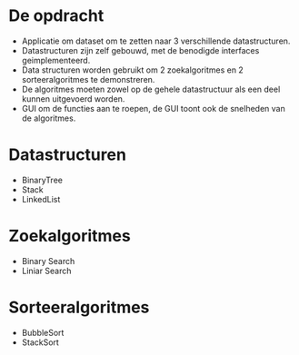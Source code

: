 # De opdracht
- Applicatie om dataset om te zetten naar 3 verschillende datastructuren.
- Datastructuren zijn zelf gebouwd, met de benodigde interfaces geimplementeerd.
- Data structuren worden gebruikt om 2 zoekalgoritmes en 2 sorteeralgoritmes te demonstreren.
- De algoritmes moeten zowel op de gehele datastructuur als een deel kunnen uitgevoerd worden.
- GUI om de functies aan te roepen, de GUI toont ook de snelheden van de algoritmes.

# Datastructuren
- BinaryTree
- Stack
- LinkedList

# Zoekalgoritmes
- Binary Search
-  Liniar Search

# Sorteeralgoritmes
- BubbleSort
- StackSort
